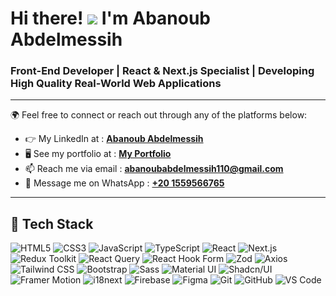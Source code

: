 # Hi there! ![](https://user-images.githubusercontent.com/18350557/176309783-0785949b-9127-417c-8b55-ab5a4333674e.gif) I'm Abanoub Abdelmessih  
### Front-End Developer | React & Next.js Specialist | Developing High Quality Real-World Web Applications

---

🌍  Feel free to connect or reach out through any of the platforms below:
- 👉  My LinkedIn at : [**Abanoub Abdelmessih**](https://www.linkedin.com/in/abanoub-abdelmessih/)
- 🖥️  See my portfolio at : [**My Portfolio**](https://portfolio-abanoub-abdelmessih.vercel.app/)
- 📫  Reach me via email : [**abanoubabdelmessih110@gmail.com**](mailto:abanoubabdelmessih110@gmail.com)
- 📱  Message me on WhatsApp : [**+20 1559566765**](https://wa.me/201559566765)

---

## 🚀 Tech Stack

![HTML5](https://img.shields.io/badge/HTML5-E34F26?logo=html5&logoColor=white)
![CSS3](https://img.shields.io/badge/CSS3-1572B6?logo=css3&logoColor=white)
![JavaScript](https://img.shields.io/badge/JavaScript-F7DF1C?logo=javascript&logoColor=black)
![TypeScript](https://img.shields.io/badge/TypeScript-3178C6?logo=typescript&logoColor=white)
![React](https://img.shields.io/badge/React-20232A?logo=react&logoColor=61DAFB)
![Next.js](https://img.shields.io/badge/Next.js-000000?logo=next.js&logoColor=white)
![Redux Toolkit](https://img.shields.io/badge/Redux_Toolkit-764ABC?logo=redux&logoColor=white)
![React Query](https://img.shields.io/badge/React_Query-FF4154?logo=react-query&logoColor=white)
![React Hook Form](https://img.shields.io/badge/React_Hook_Form-EC5990?logo=react-hook-form&logoColor=white)
![Zod](https://img.shields.io/badge/Zod-3C1E1E?logo=zod&logoColor=white)
![Axios](https://img.shields.io/badge/Axios-5A29E4?logo=axios&logoColor=white)
![Tailwind CSS](https://img.shields.io/badge/Tailwind_CSS-38B2AC?logo=tailwind-css&logoColor=white)
![Bootstrap](https://img.shields.io/badge/Bootstrap-7952B3?logo=bootstrap&logoColor=white)
![Sass](https://img.shields.io/badge/Sass-CC6699?logo=sass&logoColor=white)
![Material UI](https://img.shields.io/badge/Material_UI-007FFF?logo=mui&logoColor=white)
![Shadcn/UI](https://img.shields.io/badge/Shadcn/UI-111827?logo=vercel&logoColor=white)
![Framer Motion](https://img.shields.io/badge/Framer_Motion-EF008F?logo=framer&logoColor=white)
![i18next](https://img.shields.io/badge/i18next-26A69A?logo=i18next&logoColor=white)
![Firebase](https://img.shields.io/badge/Firebase-FFCA28?logo=firebase&logoColor=black)
![Figma](https://img.shields.io/badge/Figma-F24E1E?logo=figma&logoColor=white)
![Git](https://img.shields.io/badge/Git-F05032?logo=git&logoColor=white)
![GitHub](https://img.shields.io/badge/GitHub-181717?logo=github&logoColor=white)
![VS Code](https://img.shields.io/badge/VS_Code-007ACC?logo=visual-studio-code&logoColor=white)


